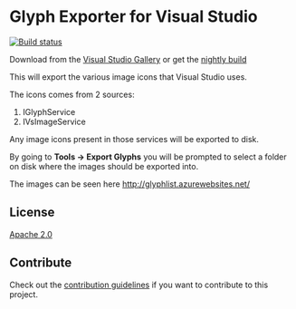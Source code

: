 # Glyph Exporter for Visual Studio

[![Build status](https://ci.appveyor.com/api/projects/status/3uw49mn555ac8kq6?svg=true)](https://ci.appveyor.com/project/madskristensen/glyphexporter)

Download from the 
[Visual Studio Gallery](https://visualstudiogallery.msdn.microsoft.com/b6cb739c-359d-4cce-a06d-9c75fe55dc51)
or get the
[nightly build](https://ci.appveyor.com/project/madskristensen/glyphexporter/build/artifacts)

This will export the various image icons that Visual Studio uses. 

The icons comes from 2 sources:

1. IGlyphService
2. IVsImageService

Any image icons present in those services will be exported to disk.

By going to **Tools -> Export Glyphs** you will be prompted to select 
a folder on disk where the images should be exported into. 

The images can be seen here http://glyphlist.azurewebsites.net/

## License
[Apache 2.0](LICENSE)

## Contribute
Check out the [contribution guidelines](.github/CONTRIBUTION.md)
if you want to contribute to this project.